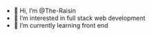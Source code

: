 - 👋 Hi, I’m @The-Raisin
- 👀 I’m interested in full stack web development
- 🌱 I’m currently learning front end

<!---
The-Raisin/The-Raisin is a ✨ special ✨ repository because its `README.md` (this file) appears on your GitHub profile.
You can click the Preview link to take a look at your changes.
--->
